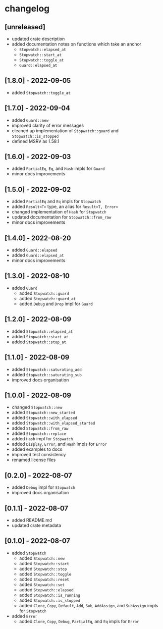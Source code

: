 # changelog

## [unreleased]
* updated crate description
* added documentation notes on functions which take an anchor
  * `Stopwatch::elapsed_at`
  * `Stopwatch::start_at`
  * `Stopwatch::toggle_at`
  * `Guard::elapsed_at`

## [1.8.0] - 2022-09-05
* added `Stopwatch::toggle_at`

## [1.7.0] - 2022-09-04
* added `Guard::new`
* improved clarity of error messages
* cleaned up implementation of `Stopwatch::guard` and `Stopwatch::is_stopped`
* defined MSRV as 1.58.1

## [1.6.0] - 2022-09-03
* added `PartialEq`, `Eq`, and `Hash` impls for `Guard`
* minor docs improvements

## [1.5.0] - 2022-09-02
* added `PartialEq` and `Eq` impls for `Stopwatch`
* added `Result<T>` type, an alias for `Result<T, Error>`
* changed implementation of `Hash` for `Stopwatch`
* updated documentation for `Stopwatch::from_raw`
* minor docs improvements

## [1.4.0] - 2022-08-20
* added `Guard::elapsed`
* added `Guard::elapsed_at`
* minor docs improvements

## [1.3.0] - 2022-08-10
* added `Guard`
  * added `Stopwatch::guard`
  * added `Stopwatch::guard_at`
  * added `Debug` and `Drop` impl for `Guard`

## [1.2.0] - 2022-08-09
* added `Stopwatch::elapsed_at`
* added `Stopwatch::start_at`
* added `Stopwatch::stop_at`

## [1.1.0] - 2022-08-09
* added `Stopwatch::saturating_add`
* added `Stopwatch::saturating_sub`
* improved docs organisation

## [1.0.0] - 2022-08-09
* changed `Stopwatch::new`
* added `Stopwatch::new_started`
* added `Stopwatch::with_elapsed`
* added `Stopwatch::with_elapsed_started`
* added `Stopwatch::from_raw`
* added `Stopwatch::replace`
* added `Hash` impl for `Stopwatch`
* added `Display`, `Error`, and `Hash` impls for `Error`
* added examples to docs
* improved test consistency
* renamed license files

## [0.2.0] - 2022-08-07
* added `Debug` impl for `Stopwatch`
* improved docs organisation

## [0.1.1] - 2022-08-07
* added README.md
* updated crate metadata

## [0.1.0] - 2022-08-07
* added `Stopwatch`
  * added `Stopwatch::new`
  * added `Stopwatch::start`
  * added `Stopwatch::stop`
  * added `Stopwatch::toggle`
  * added `Stopwatch::reset`
  * added `Stopwatch::set`
  * added `Stopwatch::elapsed`
  * added `Stopwatch::is_running`
  * added `Stopwatch::is_stopped`
  * added `Clone`, `Copy`, `Default`, `Add`, `Sub`, `AddAssign`, and `SubAssign` impls for `Stopwatch`
* added `Error`
  * added `Clone`, `Copy`, `Debug`, `PartialEq`, and `Eq` impls for `Error`
